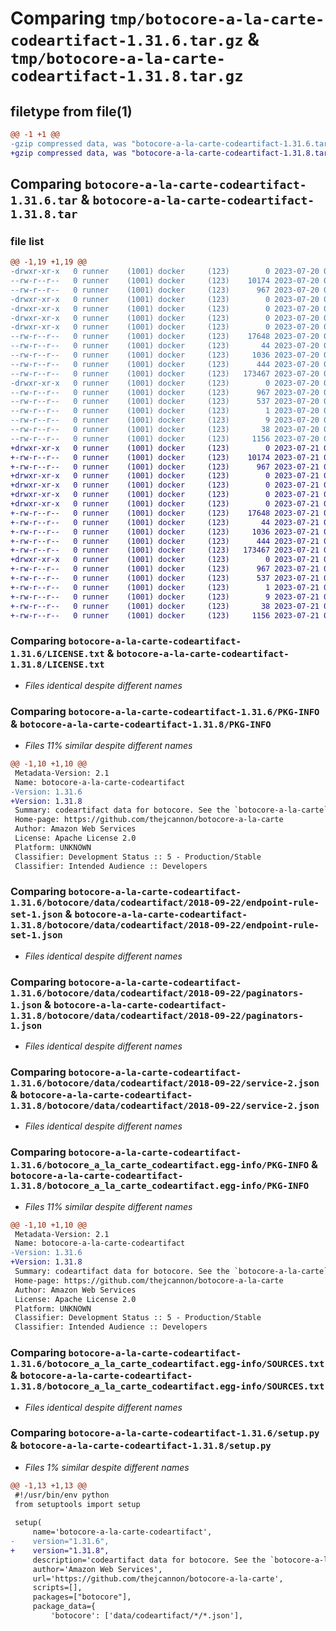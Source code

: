 # Comparing `tmp/botocore-a-la-carte-codeartifact-1.31.6.tar.gz` & `tmp/botocore-a-la-carte-codeartifact-1.31.8.tar.gz`

## filetype from file(1)

```diff
@@ -1 +1 @@
-gzip compressed data, was "botocore-a-la-carte-codeartifact-1.31.6.tar", last modified: Thu Jul 20 01:20:05 2023, max compression
+gzip compressed data, was "botocore-a-la-carte-codeartifact-1.31.8.tar", last modified: Fri Jul 21 01:21:14 2023, max compression
```

## Comparing `botocore-a-la-carte-codeartifact-1.31.6.tar` & `botocore-a-la-carte-codeartifact-1.31.8.tar`

### file list

```diff
@@ -1,19 +1,19 @@
-drwxr-xr-x   0 runner    (1001) docker     (123)        0 2023-07-20 01:20:05.582563 botocore-a-la-carte-codeartifact-1.31.6/
--rw-r--r--   0 runner    (1001) docker     (123)    10174 2023-07-20 01:20:05.000000 botocore-a-la-carte-codeartifact-1.31.6/LICENSE.txt
--rw-r--r--   0 runner    (1001) docker     (123)      967 2023-07-20 01:20:05.582563 botocore-a-la-carte-codeartifact-1.31.6/PKG-INFO
-drwxr-xr-x   0 runner    (1001) docker     (123)        0 2023-07-20 01:20:05.578563 botocore-a-la-carte-codeartifact-1.31.6/botocore/
-drwxr-xr-x   0 runner    (1001) docker     (123)        0 2023-07-20 01:20:05.578563 botocore-a-la-carte-codeartifact-1.31.6/botocore/data/
-drwxr-xr-x   0 runner    (1001) docker     (123)        0 2023-07-20 01:20:05.578563 botocore-a-la-carte-codeartifact-1.31.6/botocore/data/codeartifact/
-drwxr-xr-x   0 runner    (1001) docker     (123)        0 2023-07-20 01:20:05.578563 botocore-a-la-carte-codeartifact-1.31.6/botocore/data/codeartifact/2018-09-22/
--rw-r--r--   0 runner    (1001) docker     (123)    17648 2023-07-20 01:19:55.000000 botocore-a-la-carte-codeartifact-1.31.6/botocore/data/codeartifact/2018-09-22/endpoint-rule-set-1.json
--rw-r--r--   0 runner    (1001) docker     (123)       44 2023-07-20 01:19:55.000000 botocore-a-la-carte-codeartifact-1.31.6/botocore/data/codeartifact/2018-09-22/examples-1.json
--rw-r--r--   0 runner    (1001) docker     (123)     1036 2023-07-20 01:19:55.000000 botocore-a-la-carte-codeartifact-1.31.6/botocore/data/codeartifact/2018-09-22/paginators-1.json
--rw-r--r--   0 runner    (1001) docker     (123)      444 2023-07-20 01:19:55.000000 botocore-a-la-carte-codeartifact-1.31.6/botocore/data/codeartifact/2018-09-22/paginators-1.sdk-extras.json
--rw-r--r--   0 runner    (1001) docker     (123)   173467 2023-07-20 01:19:55.000000 botocore-a-la-carte-codeartifact-1.31.6/botocore/data/codeartifact/2018-09-22/service-2.json
-drwxr-xr-x   0 runner    (1001) docker     (123)        0 2023-07-20 01:20:05.578563 botocore-a-la-carte-codeartifact-1.31.6/botocore_a_la_carte_codeartifact.egg-info/
--rw-r--r--   0 runner    (1001) docker     (123)      967 2023-07-20 01:20:05.000000 botocore-a-la-carte-codeartifact-1.31.6/botocore_a_la_carte_codeartifact.egg-info/PKG-INFO
--rw-r--r--   0 runner    (1001) docker     (123)      537 2023-07-20 01:20:05.000000 botocore-a-la-carte-codeartifact-1.31.6/botocore_a_la_carte_codeartifact.egg-info/SOURCES.txt
--rw-r--r--   0 runner    (1001) docker     (123)        1 2023-07-20 01:20:05.000000 botocore-a-la-carte-codeartifact-1.31.6/botocore_a_la_carte_codeartifact.egg-info/dependency_links.txt
--rw-r--r--   0 runner    (1001) docker     (123)        9 2023-07-20 01:20:05.000000 botocore-a-la-carte-codeartifact-1.31.6/botocore_a_la_carte_codeartifact.egg-info/top_level.txt
--rw-r--r--   0 runner    (1001) docker     (123)       38 2023-07-20 01:20:05.582563 botocore-a-la-carte-codeartifact-1.31.6/setup.cfg
--rw-r--r--   0 runner    (1001) docker     (123)     1156 2023-07-20 01:20:05.000000 botocore-a-la-carte-codeartifact-1.31.6/setup.py
+drwxr-xr-x   0 runner    (1001) docker     (123)        0 2023-07-21 01:21:14.022790 botocore-a-la-carte-codeartifact-1.31.8/
+-rw-r--r--   0 runner    (1001) docker     (123)    10174 2023-07-21 01:21:13.000000 botocore-a-la-carte-codeartifact-1.31.8/LICENSE.txt
+-rw-r--r--   0 runner    (1001) docker     (123)      967 2023-07-21 01:21:14.022790 botocore-a-la-carte-codeartifact-1.31.8/PKG-INFO
+drwxr-xr-x   0 runner    (1001) docker     (123)        0 2023-07-21 01:21:14.018790 botocore-a-la-carte-codeartifact-1.31.8/botocore/
+drwxr-xr-x   0 runner    (1001) docker     (123)        0 2023-07-21 01:21:14.018790 botocore-a-la-carte-codeartifact-1.31.8/botocore/data/
+drwxr-xr-x   0 runner    (1001) docker     (123)        0 2023-07-21 01:21:14.018790 botocore-a-la-carte-codeartifact-1.31.8/botocore/data/codeartifact/
+drwxr-xr-x   0 runner    (1001) docker     (123)        0 2023-07-21 01:21:14.022790 botocore-a-la-carte-codeartifact-1.31.8/botocore/data/codeartifact/2018-09-22/
+-rw-r--r--   0 runner    (1001) docker     (123)    17648 2023-07-21 01:21:06.000000 botocore-a-la-carte-codeartifact-1.31.8/botocore/data/codeartifact/2018-09-22/endpoint-rule-set-1.json
+-rw-r--r--   0 runner    (1001) docker     (123)       44 2023-07-21 01:21:06.000000 botocore-a-la-carte-codeartifact-1.31.8/botocore/data/codeartifact/2018-09-22/examples-1.json
+-rw-r--r--   0 runner    (1001) docker     (123)     1036 2023-07-21 01:21:06.000000 botocore-a-la-carte-codeartifact-1.31.8/botocore/data/codeartifact/2018-09-22/paginators-1.json
+-rw-r--r--   0 runner    (1001) docker     (123)      444 2023-07-21 01:21:06.000000 botocore-a-la-carte-codeartifact-1.31.8/botocore/data/codeartifact/2018-09-22/paginators-1.sdk-extras.json
+-rw-r--r--   0 runner    (1001) docker     (123)   173467 2023-07-21 01:21:06.000000 botocore-a-la-carte-codeartifact-1.31.8/botocore/data/codeartifact/2018-09-22/service-2.json
+drwxr-xr-x   0 runner    (1001) docker     (123)        0 2023-07-21 01:21:14.022790 botocore-a-la-carte-codeartifact-1.31.8/botocore_a_la_carte_codeartifact.egg-info/
+-rw-r--r--   0 runner    (1001) docker     (123)      967 2023-07-21 01:21:13.000000 botocore-a-la-carte-codeartifact-1.31.8/botocore_a_la_carte_codeartifact.egg-info/PKG-INFO
+-rw-r--r--   0 runner    (1001) docker     (123)      537 2023-07-21 01:21:13.000000 botocore-a-la-carte-codeartifact-1.31.8/botocore_a_la_carte_codeartifact.egg-info/SOURCES.txt
+-rw-r--r--   0 runner    (1001) docker     (123)        1 2023-07-21 01:21:13.000000 botocore-a-la-carte-codeartifact-1.31.8/botocore_a_la_carte_codeartifact.egg-info/dependency_links.txt
+-rw-r--r--   0 runner    (1001) docker     (123)        9 2023-07-21 01:21:13.000000 botocore-a-la-carte-codeartifact-1.31.8/botocore_a_la_carte_codeartifact.egg-info/top_level.txt
+-rw-r--r--   0 runner    (1001) docker     (123)       38 2023-07-21 01:21:14.022790 botocore-a-la-carte-codeartifact-1.31.8/setup.cfg
+-rw-r--r--   0 runner    (1001) docker     (123)     1156 2023-07-21 01:21:13.000000 botocore-a-la-carte-codeartifact-1.31.8/setup.py
```

### Comparing `botocore-a-la-carte-codeartifact-1.31.6/LICENSE.txt` & `botocore-a-la-carte-codeartifact-1.31.8/LICENSE.txt`

 * *Files identical despite different names*

### Comparing `botocore-a-la-carte-codeartifact-1.31.6/PKG-INFO` & `botocore-a-la-carte-codeartifact-1.31.8/PKG-INFO`

 * *Files 11% similar despite different names*

```diff
@@ -1,10 +1,10 @@
 Metadata-Version: 2.1
 Name: botocore-a-la-carte-codeartifact
-Version: 1.31.6
+Version: 1.31.8
 Summary: codeartifact data for botocore. See the `botocore-a-la-carte` package for more info.
 Home-page: https://github.com/thejcannon/botocore-a-la-carte
 Author: Amazon Web Services
 License: Apache License 2.0
 Platform: UNKNOWN
 Classifier: Development Status :: 5 - Production/Stable
 Classifier: Intended Audience :: Developers
```

### Comparing `botocore-a-la-carte-codeartifact-1.31.6/botocore/data/codeartifact/2018-09-22/endpoint-rule-set-1.json` & `botocore-a-la-carte-codeartifact-1.31.8/botocore/data/codeartifact/2018-09-22/endpoint-rule-set-1.json`

 * *Files identical despite different names*

### Comparing `botocore-a-la-carte-codeartifact-1.31.6/botocore/data/codeartifact/2018-09-22/paginators-1.json` & `botocore-a-la-carte-codeartifact-1.31.8/botocore/data/codeartifact/2018-09-22/paginators-1.json`

 * *Files identical despite different names*

### Comparing `botocore-a-la-carte-codeartifact-1.31.6/botocore/data/codeartifact/2018-09-22/service-2.json` & `botocore-a-la-carte-codeartifact-1.31.8/botocore/data/codeartifact/2018-09-22/service-2.json`

 * *Files identical despite different names*

### Comparing `botocore-a-la-carte-codeartifact-1.31.6/botocore_a_la_carte_codeartifact.egg-info/PKG-INFO` & `botocore-a-la-carte-codeartifact-1.31.8/botocore_a_la_carte_codeartifact.egg-info/PKG-INFO`

 * *Files 11% similar despite different names*

```diff
@@ -1,10 +1,10 @@
 Metadata-Version: 2.1
 Name: botocore-a-la-carte-codeartifact
-Version: 1.31.6
+Version: 1.31.8
 Summary: codeartifact data for botocore. See the `botocore-a-la-carte` package for more info.
 Home-page: https://github.com/thejcannon/botocore-a-la-carte
 Author: Amazon Web Services
 License: Apache License 2.0
 Platform: UNKNOWN
 Classifier: Development Status :: 5 - Production/Stable
 Classifier: Intended Audience :: Developers
```

### Comparing `botocore-a-la-carte-codeartifact-1.31.6/botocore_a_la_carte_codeartifact.egg-info/SOURCES.txt` & `botocore-a-la-carte-codeartifact-1.31.8/botocore_a_la_carte_codeartifact.egg-info/SOURCES.txt`

 * *Files identical despite different names*

### Comparing `botocore-a-la-carte-codeartifact-1.31.6/setup.py` & `botocore-a-la-carte-codeartifact-1.31.8/setup.py`

 * *Files 1% similar despite different names*

```diff
@@ -1,13 +1,13 @@
 #!/usr/bin/env python
 from setuptools import setup
 
 setup(
     name='botocore-a-la-carte-codeartifact',
-    version="1.31.6",
+    version="1.31.8",
     description='codeartifact data for botocore. See the `botocore-a-la-carte` package for more info.',
     author='Amazon Web Services',
     url='https://github.com/thejcannon/botocore-a-la-carte',
     scripts=[],
     packages=["botocore"],
     package_data={
         'botocore': ['data/codeartifact/*/*.json'],
```

